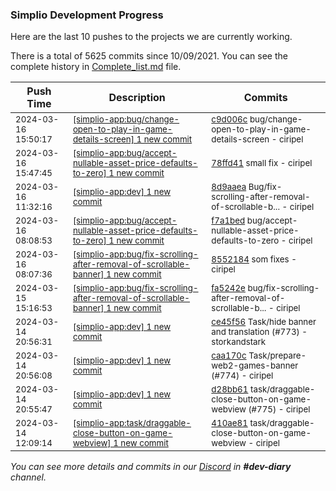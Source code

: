 
### Simplio Development Progress

Here are the last 10 pushes to the projects we are currently working.

There is a total of 5625 commits since 10/09/2021. You can see the complete history in
 [Complete_list.md](Complete_list.md) file.

| Push Time | Description | Commits |
| --- | --- | --- |
| <sub>2024-03-16 15:50:17</sub> | <sub>[[simplio-app:bug/change-open-to-play-in-game-details-screen] 1 new commit](https://github.com/SimplioOfficial/simplio-app/commit/c9d006c8845823b4dc05c155f14b325c8bec2716)</sub> | <sub>[c9d006c](https://github.com/SimplioOfficial/simplio-app/commit/c9d006c8845823b4dc05c155f14b325c8bec2716) bug/change-open-to-play-in-game-details-screen - ciripel</sub> |
| <sub>2024-03-16 15:47:45</sub> | <sub>[[simplio-app:bug/accept-nullable-asset-price-defaults-to-zero] 1 new commit](https://github.com/SimplioOfficial/simplio-app/commit/78ffd41949b70885a3fc3fb80f97bcbad0c797d6)</sub> | <sub>[78ffd41](https://github.com/SimplioOfficial/simplio-app/commit/78ffd41949b70885a3fc3fb80f97bcbad0c797d6) small fix - ciripel</sub> |
| <sub>2024-03-16 11:32:16</sub> | <sub>[[simplio-app:dev] 1 new commit](https://github.com/SimplioOfficial/simplio-app/commit/8d9aaea10b6f6c582dfcd15988a5dfc2044224bc)</sub> | <sub>[8d9aaea](https://github.com/SimplioOfficial/simplio-app/commit/8d9aaea10b6f6c582dfcd15988a5dfc2044224bc) Bug/fix-scrolling-after-removal-of-scrollable-b... - ciripel</sub> |
| <sub>2024-03-16 08:08:53</sub> | <sub>[[simplio-app:bug/accept-nullable-asset-price-defaults-to-zero] 1 new commit](https://github.com/SimplioOfficial/simplio-app/commit/f7a1bed421cc3974c9c0ff6a92516a1dc996dfc5)</sub> | <sub>[f7a1bed](https://github.com/SimplioOfficial/simplio-app/commit/f7a1bed421cc3974c9c0ff6a92516a1dc996dfc5) bug/accept-nullable-asset-price-defaults-to-zero - ciripel</sub> |
| <sub>2024-03-16 08:07:36</sub> | <sub>[[simplio-app:bug/fix-scrolling-after-removal-of-scrollable-banner] 1 new commit](https://github.com/SimplioOfficial/simplio-app/commit/855218480c18393c4a423bd8e0c22f85c01185e0)</sub> | <sub>[8552184](https://github.com/SimplioOfficial/simplio-app/commit/855218480c18393c4a423bd8e0c22f85c01185e0) som fixes - ciripel</sub> |
| <sub>2024-03-15 15:16:53</sub> | <sub>[[simplio-app:bug/fix-scrolling-after-removal-of-scrollable-banner] 1 new commit](https://github.com/SimplioOfficial/simplio-app/commit/fa5242e8b7e67681da0518c449558657eef6c0ed)</sub> | <sub>[fa5242e](https://github.com/SimplioOfficial/simplio-app/commit/fa5242e8b7e67681da0518c449558657eef6c0ed) bug/fix-scrolling-after-removal-of-scrollable-b... - ciripel</sub> |
| <sub>2024-03-14 20:56:31</sub> | <sub>[[simplio-app:dev] 1 new commit](https://github.com/SimplioOfficial/simplio-app/commit/ce45f564243bde3bff88a33602776adbf754c050)</sub> | <sub>[ce45f56](https://github.com/SimplioOfficial/simplio-app/commit/ce45f564243bde3bff88a33602776adbf754c050) Task/hide banner and translation (#773) - storkandstark</sub> |
| <sub>2024-03-14 20:56:08</sub> | <sub>[[simplio-app:dev] 1 new commit](https://github.com/SimplioOfficial/simplio-app/commit/caa170c7e20eb4b23c8257866536b0afc4699b21)</sub> | <sub>[caa170c](https://github.com/SimplioOfficial/simplio-app/commit/caa170c7e20eb4b23c8257866536b0afc4699b21) Task/prepare-web2-games-banner (#774) - ciripel</sub> |
| <sub>2024-03-14 20:55:47</sub> | <sub>[[simplio-app:dev] 1 new commit](https://github.com/SimplioOfficial/simplio-app/commit/d28bb61cfeae9409358eb4fed30aee4984c69ee3)</sub> | <sub>[d28bb61](https://github.com/SimplioOfficial/simplio-app/commit/d28bb61cfeae9409358eb4fed30aee4984c69ee3) task/draggable-close-button-on-game-webview (#775) - ciripel</sub> |
| <sub>2024-03-14 12:09:14</sub> | <sub>[[simplio-app:task/draggable-close-button-on-game-webview] 1 new commit](https://github.com/SimplioOfficial/simplio-app/commit/410ae812ebdd56f65bf87903a6ac153f12d18c7b)</sub> | <sub>[410ae81](https://github.com/SimplioOfficial/simplio-app/commit/410ae812ebdd56f65bf87903a6ac153f12d18c7b) task/draggable-close-button-on-game-webview - ciripel</sub> |

_You can see more details and commits in our [Discord](https://discord.gg/aKhjuwZmdP) in **#dev-diary** channel._
